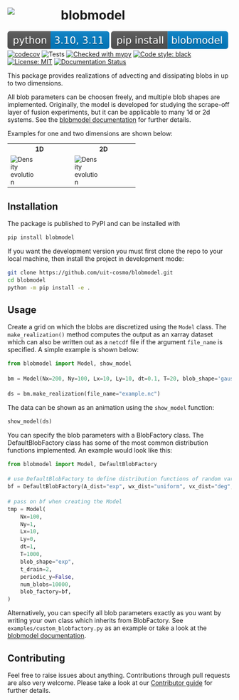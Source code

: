 # blobmodel  <img align="left" src="./readme_files/logo.png" width="120px" >

[![Python version](./readme_files/tmp5kfvrjp5.svg)](https://www.python.org/)
[![Pypi](./readme_files/tmpp0mi4n8p.svg)](https://pypi.org/project/blobmodel/#description)
[![codecov](https://codecov.io/github/uit-cosmo/blobmodel/branch/main/graph/badge.svg?token=QSS3BYQC6Y)](https://codecov.io/github/uit-cosmo/blobmodel)
![Tests](https://github.com/uit-cosmo/2d_propagating_blobs/actions/workflows/workflow.yml/badge.svg)
[![Checked with mypy](http://www.mypy-lang.org/static/mypy_badge.svg)](http://mypy-lang.org/)
[![Code style: black](https://img.shields.io/badge/code%20style-black-000000.svg)](https://github.com/psf/black)
[![License: MIT](https://img.shields.io/badge/License-MIT-yellow.svg)](https://opensource.org/licenses/MIT)
[![Documentation Status](https://readthedocs.org/projects/blobmodel/badge/?version=latest)](https://blobmodel.readthedocs.io/en/latest/?badge=latest)

This package provides realizations of advecting and dissipating blobs in up to two dimensions. 

All blob parameters can be choosen freely, and multiple blob shapes are implemented. Originally, the model is developed for studying the scrape-off layer of fusion experiments, but it can be applicable to many 1d or 2d systems. See the [blobmodel documentation](https://blobmodel.readthedocs.io/en/latest/?badge=latest) for further details.

Examples for one and two dimensions are shown below:

<table>
<tr>
<th> 1D </th>
<th> 2D </th>
</tr>
<tr>
<td>
<img src="readme_files/1d_blobs.gif" alt="Density evolution" style="max-width: 40%;" />


</td>
<td>

<img src="readme_files/2d_blobs.gif" alt="Density evolution" style="max-width: 40%;" />


</td>
</tr>
</table>

## Installation
The package is published to PyPI and can be installed with
```sh
pip install blobmodel
```

If you want the development version you must first clone the repo to your local machine,
then install the project in development mode:

```sh
git clone https://github.com/uit-cosmo/blobmodel.git
cd blobmodel
python -m pip install -e .
```

## Usage
Create a grid on which the blobs are discretized using the `Model` class. The `make_realization()` method computes the output as an xarray dataset which can also be written out as a `netcdf` file if the argument `file_name` is specified. A simple example is shown below:

```Python
from blobmodel import Model, show_model

bm = Model(Nx=200, Ny=100, Lx=10, Ly=10, dt=0.1, T=20, blob_shape='gauss',num_blobs=100)

ds = bm.make_realization(file_name="example.nc")
```
The data can be shown as an animation using the `show_model` function:
```Python
show_model(ds)
```
You can specify the blob parameters with a BlobFactory class. The DefaultBlobFactory class has some of the most common distribution functions implemented. An example would look like this:

```Python
from blobmodel import Model, DefaultBlobFactory

# use DefaultBlobFactory to define distribution functions of random variables
bf = DefaultBlobFactory(A_dist="exp", wx_dist="uniform", vx_dist="deg", vy_dist="normal")

# pass on bf when creating the Model
tmp = Model(
    Nx=100,
    Ny=1,
    Lx=10,
    Ly=0,
    dt=1,
    T=1000,
    blob_shape="exp",
    t_drain=2,
    periodic_y=False,
    num_blobs=10000,
    blob_factory=bf,
)
```
Alternatively, you can specify all blob parameters exactly as you want by writing your own class which inherits from BlobFactory. See `examples/custom_blobfactory.py` as an example or take a look at the [blobmodel documentation](https://blobmodel.readthedocs.io/en/latest/?badge=latest).

## Contributing

Feel free to raise issues about anything. Contributions through pull requests are also very welcome. Please take a look at our [Contributor guide](https://blobmodel.readthedocs.io/en/latest/contributor_guide.html) for further details.
